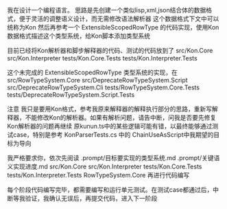 我在设计一个编程语言。
思路是先创建一个类似lisp,xml,json结合体的数据格式，便于灵活的调整语义设计，而无需修改语法解析器
这个数据格式下文中可以统称为Kon
然后再参考一个 ExtensibleScopedRowType 的代码实现，使用Kon数据格式描述这个类型系统，给Kon脚本添加类型系统

目前已经将Kon解析器和脚步解释器的代码、测试的代码放到了
src/Kon.Core
src/Kon.Interpreter 
tests/Kon.Core.Tests
tests/Kon.Interpreter.Tests

这个未完成的 ExtensibleScopedRowType 类型系统的实现，在
src/RowTypeSystem.Core
src/DeprecateRowTypeSystem.Script
src/DeprecateRowTypeSystem.Cli
tests/RowTypeSystem.Core.Tests
tests/DeprecateRowTypeSystem.Script.Tests

注意
我只是要用Kon格式，参考我原来解释器的解释执行部分的思路，重新写解释器，不能修改Kon的解析器。如果有解析问题，请告中断，问我是否要先修复Kon解析器的问题再继续
原kunun.ts中的某些逻辑可能有错，以最终能够通过测试case，特别是参考 KonParserTests.cs 中的 ChainUseAsScript中我期望的目标为导向


我严格要求你，依次先阅读
.prompt/目标要实现的类型系统.md
.prompt/关键语义实现进度.md
src/Kon.Core
src/Kon.Interpreter 
tests/Kon.Core.Tests
tests/Kon.Interpreter.Tests
RowTypeSystem.Core
再进行代码编写

每个阶段代码编写完毕，都需要编写和运行单元测试。在测试case都通过后，中断等我验证，我确认无误后，再提交代码，进入下一阶段
